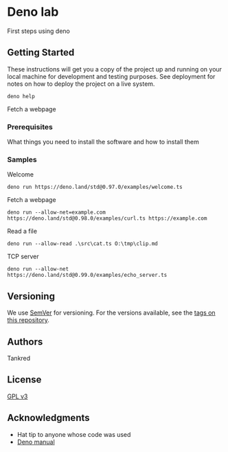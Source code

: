 # Deno lab

First steps using deno

## Getting Started

These instructions will get you a copy of the project up and running on your local machine for development and testing purposes. See deployment for notes on how to deploy the project on a live system.
```
deno help
```

Fetch a webpage

### Prerequisites

What things you need to install the software and how to install them

### Samples 

Welcome
```
deno run https://deno.land/std@0.97.0/examples/welcome.ts
```

Fetch a webpage
```
deno run --allow-net=example.com https://deno.land/std@0.98.0/examples/curl.ts https://example.com
```

Read a file
```
deno run --allow-read .\src\cat.ts O:\tmp\clip.md
```

TCP server
```
deno run --allow-net https://deno.land/std@0.99.0/examples/echo_server.ts
```

## Versioning

We use [SemVer](http://semver.org/) for versioning. For the versions available, see the [tags on this repository](https://github.com/tankred/deno-lab/tags).

## Authors

Tankred

## License

[GPL v3](GPL_license.txt)

## Acknowledgments

* Hat tip to anyone whose code was used
* [Deno manual](https://deno.land/manual/getting_started/first_steps)
